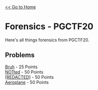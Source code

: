 [<< Go to Home](/)
# Forensics - PGCTF20
Here's all things forensics from PGCTF20.
## Problems
[Bruh](/Forensics/Bruh) - 25 Points \
[NOTted](/Forensics/NOTted) - 50 Points \
[[REDACTED]](/Forensics/REDACTED) - 50 Points \
[Aeroplane](/Forensics/Aeroplane) - 50 Points